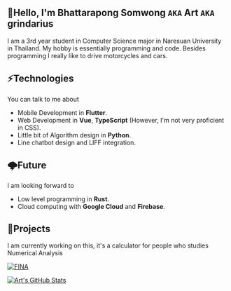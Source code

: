 ## 👋Hello, I'm Bhattarapong Somwong `AKA` Art `AKA` grindarius

I am a 3rd year student in Computer Science major in Naresuan University in Thailand. My hobby is essentially programming and code. Besides programming I really like to drive motorcycles and cars.

## ⚡Technologies
You can talk to me about
- Mobile Development in **Flutter**.
- Web Development in **Vue**, **TypeScript** (However, I'm not very proficient in CSS).
- Little bit of Algorithm design in **Python**.
- Line chatbot design and LIFF integration.

## 🌩️Future
I am looking forward to
- Low level programming in **Rust**.
- Cloud computing with **Google Cloud** and **Firebase**.

## 🚧Projects
I am currently working on this, it's a calculator for people who studies Numerical Analysis

[![FINA](https://github-readme-stats.vercel.app/api/pin/?username=grindarius&repo=fina&theme=tokyonight)](https://github.com/anuraghazra/github-readme-stats)

[![Art's GitHub Stats](https://github-readme-stats.vercel.app/api?username=grindarius&count_private=true&show_icons=true&theme=tokyonight&include_all_commits=true)](https://github.com/anuraghazra/github-readme-stats)
